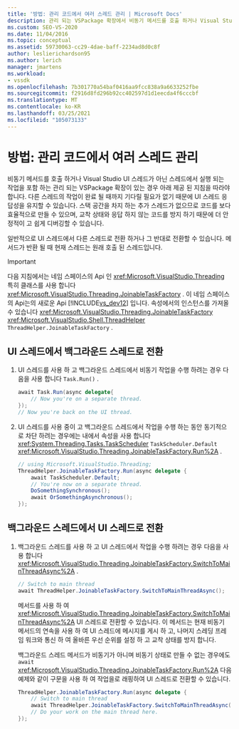 ```yaml
---
title: '방법: 관리 코드에서 여러 스레드 관리 | Microsoft Docs'
description: 관리 되는 VSPackage 확장에서 비동기 메서드를 호출 하거나 Visual Studio UI 스레드에서 작업을 수행 하는 경우 코드에서 여러 스레드를 관리 하는 방법에 대해 알아봅니다.
ms.custom: SEO-VS-2020
ms.date: 11/04/2016
ms.topic: conceptual
ms.assetid: 59730063-cc29-4dae-baff-2234ad8d0c8f
author: leslierichardson95
ms.author: lerich
manager: jmartens
ms.workload:
- vssdk
ms.openlocfilehash: 7b301770a54baf0416aa9fcc838a9a6633252fbe
ms.sourcegitcommit: f2916d8fd296b92cc402597d1d1eecda4f6cccbf
ms.translationtype: MT
ms.contentlocale: ko-KR
ms.lasthandoff: 03/25/2021
ms.locfileid: "105073133"
---
```

# <a name="how-to-manage-multiple-threads-in-managed-code"></a>방법: 관리 코드에서 여러 스레드 관리
비동기 메서드를 호출 하거나 Visual Studio UI 스레드가 아닌 스레드에서 실행 되는 작업을 포함 하는 관리 되는 VSPackage 확장이 있는 경우 아래 제공 된 지침을 따라야 합니다. 다른 스레드의 작업이 완료 될 때까지 기다릴 필요가 없기 때문에 UI 스레드 응답성을 유지할 수 있습니다. 스택 공간을 차지 하는 추가 스레드가 없으므로 코드를 보다 효율적으로 만들 수 있으며, 교착 상태와 응답 하지 않는 코드를 방지 하기 때문에 더 안정적이 고 쉽게 디버깅할 수 있습니다.

 일반적으로 UI 스레드에서 다른 스레드로 전환 하거나 그 반대로 전환할 수 있습니다. 메서드가 반환 될 때 현재 스레드는 원래 호출 된 스레드입니다.

> [!IMPORTANT]
> 다음 지침에서는 네임 스페이스의 Api 인 <xref:Microsoft.VisualStudio.Threading> 특히 클래스를 사용 합니다 <xref:Microsoft.VisualStudio.Threading.JoinableTaskFactory> . 이 네임 스페이스의 Api는의 새로운 Api [!INCLUDE[vs_dev12](../extensibility/includes/vs_dev12_md.md)] 입니다. 속성에서의 인스턴스를 가져올 수 있습니다 <xref:Microsoft.VisualStudio.Threading.JoinableTaskFactory> <xref:Microsoft.VisualStudio.Shell.ThreadHelper> `ThreadHelper.JoinableTaskFactory` .

## <a name="switch-from-the-ui-thread-to-a-background-thread"></a>UI 스레드에서 백그라운드 스레드로 전환

1. UI 스레드를 사용 하 고 백그라운드 스레드에서 비동기 작업을 수행 하려는 경우 다음을 사용 합니다 `Task.Run()` .

    ```csharp
    await Task.Run(async delegate{
        // Now you're on a separate thread.
    });
    // Now you're back on the UI thread.

    ```

2. UI 스레드를 사용 중이 고 백그라운드 스레드에서 작업을 수행 하는 동안 동기적으로 차단 하려는 경우에는 내에서 속성을 사용 합니다 <xref:System.Threading.Tasks.TaskScheduler> `TaskScheduler.Default` <xref:Microsoft.VisualStudio.Threading.JoinableTaskFactory.Run%2A> .

    ```csharp
    // using Microsoft.VisualStudio.Threading;
    ThreadHelper.JoinableTaskFactory.Run(async delegate {
        await TaskScheduler.Default;
        // You're now on a separate thread.
        DoSomethingSynchronous();
        await OrSomethingAsynchronous();
    });
    ```

## <a name="switch-from-a-background-thread-to-the-ui-thread"></a>백그라운드 스레드에서 UI 스레드로 전환

1. 백그라운드 스레드를 사용 하 고 UI 스레드에서 작업을 수행 하려는 경우 다음을 사용 합니다 <xref:Microsoft.VisualStudio.Threading.JoinableTaskFactory.SwitchToMainThreadAsync%2A> .

    ```csharp
    // Switch to main thread
    await ThreadHelper.JoinableTaskFactory.SwitchToMainThreadAsync();
    ```

     메서드를 사용 하 여 <xref:Microsoft.VisualStudio.Threading.JoinableTaskFactory.SwitchToMainThreadAsync%2A> UI 스레드로 전환할 수 있습니다. 이 메서드는 현재 비동기 메서드의 연속을 사용 하 여 UI 스레드에 메시지를 게시 하 고, 나머지 스레딩 프레임 워크와 통신 하 여 올바른 우선 순위를 설정 하 고 교착 상태를 방지 합니다.

     백그라운드 스레드 메서드가 비동기가 아니며 비동기 상태로 만들 수 없는 경우에도 `await` <xref:Microsoft.VisualStudio.Threading.JoinableTaskFactory.Run%2A> 다음 예제와 같이 구문을 사용 하 여 작업을로 래핑하여 UI 스레드로 전환할 수 있습니다.

    ```csharp
    ThreadHelper.JoinableTaskFactory.Run(async delegate {
        // Switch to main thread
        await ThreadHelper.JoinableTaskFactory.SwitchToMainThreadAsync();
        // Do your work on the main thread here.
    });
    ```
